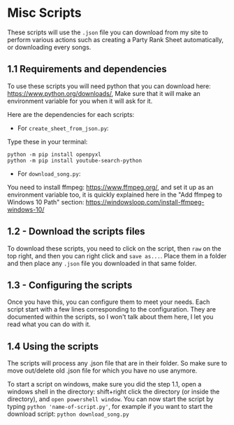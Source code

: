 # Misc Scripts

These scripts will use the `.json` file you can download from my site to perform various actions such as creating a Party Rank Sheet automatically, or downloading every songs.

## 1.1 Requirements and dependencies

To use these scripts you will need python that you can download here: <https://www.python.org/downloads/>,
Make sure that it will make an environment variable for you when it will ask for it.

Here are the dependencies for each scripts:

- For `create_sheet_from_json.py`:

Type these in your terminal:
```
python -m pip install openpyxl
python -m pip install youtube-search-python
```

- For `download_song.py`:

You need to install ffmpeg: <https://www.ffmpeg.org/>, and set it up as an environment variable too, it is quickly explained here in the "Add ffmpeg to Windows 10 Path" section: <https://windowsloop.com/install-ffmpeg-windows-10/>

## 1.2 - Download the scripts files

To download these scripts, you need to click on the script, then `raw` on the top right, and then you can right click and `save as...`.
Place them in a folder and then place any `.json` file you downloaded in that same folder.


## 1.3 - Configuring the scripts

Once you have this, you can configure them to meet your needs. Each script start with a few lines corresponding to the configuration. They are documented within the scripts, so I won't talk about them here, I let you read what you can do with it.

## 1.4 Using the scripts

The scripts will process any .json file that are in their folder. So make sure to move out/delete old .json file for which you have no use anymore.

To start a script on windows, make sure you did the step 1.1, open a windows shell in the directory: shift+right click the directory (or inside the directory), and `open powershell window`.
You can now start the script by typing `python 'name-of-script.py'`, for example if you want to start the download script: `python download_song.py`
